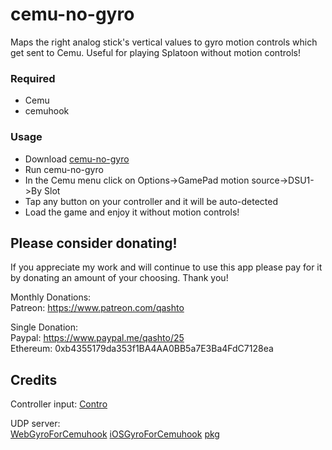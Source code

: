 # cemu-no-gyro

Maps the right analog stick's vertical values to gyro motion controls which get sent to Cemu.  Useful for playing Splatoon without motion controls!

### Required

-   Cemu
-   cemuhook

### Usage

-   Download [cemu-no-gyro](https://github.com/quinton-ashley/cemu-no-gyro/releases)
-   Run cemu-no-gyro
-   In the Cemu menu click on Options->GamePad motion source->DSU1->By Slot
-   Tap any button on your controller and it will be auto-detected
-   Load the game and enjoy it without motion controls!

## Please consider donating!

If you appreciate my work and will continue to use this app please pay for it by donating an amount of your choosing.  Thank you!

Monthly Donations:  
Patreon: <https://www.patreon.com/qashto>  

Single Donation:  
Paypal: <https://www.paypal.me/qashto/25>  
Ethereum: 0xb4355179da353f1BA4AA0BB5a7E3Ba4FdC7128ea  

## Credits

Controller input:
[Contro](https://github.com/shroudedcode/contro#readme)

UDP server:  
[WebGyroForCemuhook](https://github.com/hjmmc/WebGyroForCemuhook)
[iOSGyroForCemuhook](https://github.com/denismr/iOSGyroForCemuhook)
[pkg](https://github.com/zeit/pkg)
